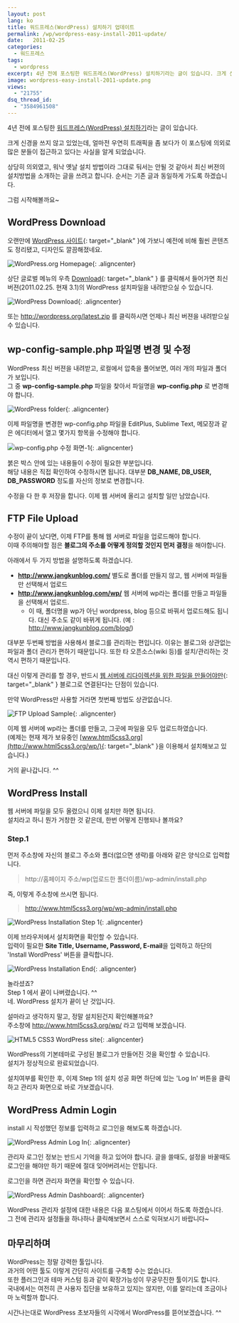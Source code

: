```yaml
---
layout: post
lang: ko
title: 워드프레스(WordPress) 설치하기 업데이트
permalink: /wp/wordpress-easy-install-2011-update/
date:   2011-02-25
categories:
  - 워드프레스
tags:
  - wordpress
excerpt: 4년 전에 포스팅한 워드프레스(WordPress) 설치하기라는 글이 있습니다. 크게 신경을 쓰지 않고 있었는데, 얼마전 우연히 트래픽을 좀 보다가 이 포스팅에 의외로 많은 분들이 접근하고 있다는 사실을 알게 되었습니다. 상당히 의외였고, 워낙 옛날 설치 방법이라 그대로 둬서는 안될 것 같아서 최신 버젼의 설치방법을 소개하는 글을 쓰려고 합니다. 순서는 기존 글과 동일하게 가도록 하겠습니다. 그럼 시작해볼까요~ WordPress Download 오랜만에 WordPress 사이트에 가보니 예전에 비해 훨씬 콘텐츠도 정리됐고, 디자인도 깔끔해졌네요. 상단 글로벌 메뉴의 우측 Download 를 클릭해서 들어가면 최신 버젼(2011.02.25. 현재 3.1) [...]
image: wordpress-easy-install-2011-update.png
views:
  - "21755"
dsq_thread_id:
  - "3584961508"
---
```


4년 전에 포스팅한 [워드프레스(WordPress) 설치하기](http://www.jangkunblog.com/wp/wordpress-easy-install/)라는 글이 있습니다.
  
크게 신경을 쓰지 않고 있었는데, 얼마전 우연히 트래픽을 좀 보다가 이 포스팅에 의외로 많은 분들이 접근하고 있다는 사실을 알게 되었습니다.

상당히 의외였고, 워낙 옛날 설치 방법이라 그대로 둬서는 안될 것 같아서 최신 버젼의 설치방법을 소개하는 글을 쓰려고 합니다. 순서는 기존 글과 동일하게 가도록 하겠습니다.
  
그럼 시작해볼까요~

## WordPress Download

오랜만에 [WordPress 사이트](http://wordpress.org/){: target="_blank" }에 가보니 예전에 비해 훨씬 콘텐츠도 정리됐고, 디자인도 깔끔해졌네요.

![WordPress.org Homepage](/assets/img/2011/WordPress-Home-1024x780.png){: .aligncenter}

상단 글로벌 메뉴의 우측 [Download](http://wordpress.org/download/){: target="_blank" } 를 클릭해서 들어가면 최신 버젼(2011.02.25. 현재 3.1)의 WordPress 설치파일을 내려받으실 수 있습니다.

![WordPress Download](/assets/img/2011/Safari.png){: .aligncenter}

또는 <http://wordpress.org/latest.zip> 를 클릭하시면 언제나 최신 버젼을 내려받으실 수 있습니다.

## wp-config-sample.php 파일명 변경 및 수정

WordPress 최신 버젼을 내려받고, 로컬에서 압축을 풀어보면, 여러 개의 파일과 폴더가 보입니다.  
그 중 **wp-config-sample.php** 파일을 찾아서 파일명을 **wp-config.php** 로 변경해야 합니다.

![WordPress folder](/assets/img/2011/wordpress.png){: .aligncenter}

이제 파일명을 변경한 wp-config.php 파일을 EditPlus, Sublime Text, 메모장과 같은 에디터에서 열고 몇가지 항목을 수정해야 합니다.

![wp-config.php 수정 화면-1](/assets/img/2011/wp-config-edit-1.png){: .aligncenter}

붉은 박스 안에 있는 내용들이 수정이 필요한 부분입니다.  
해당 내용은 직접 확인하여 수정하시면 됩니다. 대부분 **DB\_NAME, DB\_USER, DB_PASSWORD** 정도를 자신의 정보로 변경합니다.

수정을 다 한 후 저장을 합니다. 이제 웹 서버에 올리고 설치할 일만 남았습니다.

## FTP File Upload

수정이 끝이 났다면, 이제 FTP를 통해 웹 서버로 파일을 업로드해야 합니다.  
이때 주의해야할 점은 **블로그의 주소를 어떻게 정의할 것인지 먼저 결정**을 해야합니다.

아래에서 두 가지 방법을 설명하도록 하겠습니다.

* **http://www.jangkunblog.com/** 별도로 폴더를 만들지 않고, 웹 서버에 파일들만 선택해서 업로드
* **http://www.jangkunblog.com/wp/** 웹 서버에 wp라는 폴더를 만들고 파일들을 선택해서 업로드.
  * 이 때, 폴더명을 wp가 아닌 wordpress, blog 등으로 바꿔서 업로드해도 됩니다. 대신 주소도 같이 바뀌게 됩니다. (예 : http://www.jangkunblog.com/blog/)

대부분 두번째 방법을 사용해서 블로그를 관리하는 편입니다. 이유는 블로그와 상관없는 파일과 폴더 관리가 편하기 때문입니다. 또한 타 오픈소스(wiki 등)를 설치/관리하는 것 역시 편하기 때문입니다.
  
대신 이렇게 관리를 할 경우, 반드시 [웹 서버에 리다이렉션을 위한 파일을 만들어야만](http://www.jangkunblog.com/wp/wordpress-easy-install/comment-page-1/#comment-17){: target="_blank" } 블로그로 연결된다는 단점이 있습니다.

만약 WordPress만 사용할 거라면 첫번째 방법도 상관없습니다.

![FTP Upload Sample](/assets/img/2011/html5css3.org_.png){: .aligncenter}

이제 웹 서버에 wp라는 폴더를 만들고, 그곳에 파일을 모두 업로드하였습니다.  
(예제는 현재 제가 보유중인 [www.html5css3.org](http://www.html5css3.org/wp/){: target="_blank" }을 이용해서 설치해보고 있습니다.)

거의 끝나갑니다. ^^

## WordPress Install

웹 서버에 파일을 모두 올렸으니 이제 설치만 하면 됩니다.  
설치라고 하니 뭔가 거창한 것 같은데, 한번 어떻게 진행되나 볼까요?

### Step.1

먼저 주소창에 자신의 블로그 주소와 폴더(없으면 생략)를 아래와 같은 양식으로 입력합니다.

> http://홈페이지 주소/wp(업로드한 폴더이름)/wp-admin/install.php

즉, 이렇게 주소창에 쓰시면 됩니다.

> http://www.html5css3.org/wp/wp-admin/install.php

![WordPress Installation Step 1](/assets/img/2011/WordPress-Installation.png){: .aligncenter}

이제 브라우저에서 설치화면을 확인할 수 있습니다.  
입력이 필요한 **Site Title, Username, Password, E-mail**을 입력하고 하단의 'Install WordPress' 버튼을 클릭합니다.

![WordPress Installation End](/assets/img/2011/WordPress-Installation-End.png){: .aligncenter}

놀라셨죠?  
Step 1 에서 끝이 나버렸습니다. ^^  
네. WordPress 설치가 끝이 난 것입니다.

설마라고 생각하지 말고, 정말 설치된건지 확인해볼까요?  
주소창에 <http://www.html5css3.org/wp/> 라고 입력해 보겠습니다.

![HTML5 CSS3 WordPress site](/assets/img/2011/HTML5-CSS3-WordPress-site-1024x930.png){: .aligncenter}

WordPress의 기본테마로 구성된 블로그가 만들어진 것을 확인할 수 있습니다.  
설치가 정상적으로 완료되었습니다.

설치여부를 확인한 후, 이제 Step 1의 설치 성공 화면 하단에 있는 'Log In' 버튼을 클릭하고 관리자 화면으로 바로 가보겠습니다.

## WordPress Admin Login

install 시 작성했던 정보를 입력하고 로그인을 해보도록 하겠습니다.

![WordPress Admin Log In](/assets/img/2011/WordPress-Admin-Log-In.png){: .aligncenter}

관리자 로그인 정보는 반드시 기억을 하고 있어야 합니다. 글을 쓸때도, 설정을 바꿀때도 로그인을 해야만 하기 때문에 절대 잊어버려서는 안됩니다.

로그인을 하면 관리자 화면을 확인할 수 있습니다.

![WordPress Admin Dashboard](/assets/img/2011/WordPress-Admin-Dashboard.png){: .aligncenter}

WordPress 관리자 설정에 대한 내용은 다음 포스팅에서 이어서 하도록 하겠습니다.  
그 전에 관리자 설정들을 하나하나 클릭해보면서 스스로 익혀보시기 바랍니다~

## 마무리하며

WordPress는 정말 강력한 툴입니다.  
과거의 어떤 툴도 이렇게 간단히 사이트를 구축할 수는 없습니다.  
또한 플러그인과 테마 커스텀 등과 같이 확장가능성이 무궁무진한 툴이기도 합니다.  
국내에서는 여전히 큰 사용자 집단을 보유하고 있지는 않지만, 이를 알리는데 조금이나마 노력할까 합니다.

시간나는대로 WordPress 초보자들의 시각에서 WordPress를 뜯어보겠습니다. ^^